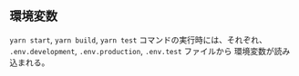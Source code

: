 ## 環境変数

`yarn start`, `yarn build`, `yarn test` コマンドの実行時には、それぞれ、
`.env.development`, `.env.production`, `.env.test` ファイルから
環境変数が読み込まれる。
